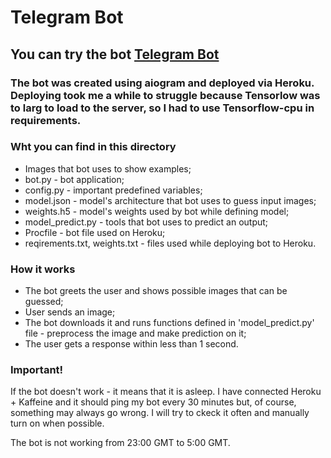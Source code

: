 # Telegram Bot
## You can try the bot [Telegram Bot](https://t.me/Sigh_recognitor_bot "here")

### The bot was created using aiogram and deployed via Heroku. Deploying took me a while to struggle because Tensorlow was to larg to load to the server, so I had to use Tensorflow-cpu in requirements.

### Wht you can find in this directory

* Images that bot uses to show examples;
* bot.py - bot application;
* config.py - important predefined variables;
* model.json - model's architecture that bot uses to guess input images;
* weights.h5 - model's weights used by bot while defining model;
* model_predict.py - tools that bot uses to predict an output;
* Procfile - bot file used on Heroku;
* reqirements.txt, weights.txt - files used while deploying bot to Heroku.

### How it works

* The bot greets the user and shows possible images that can be guessed;
* User sends an image;
* The bot downloads it and runs functions defined in 'model_predict.py' file - preprocess the image and make prediction on it;
* The user gets a response within less than 1 second.

### Important!

If the bot doesn't work - it means that it is asleep. I have connected Heroku + Kaffeine and it should ping my bot every 30 minutes but, of course, something may always go wrong. I will try to ckeck it often and manually turn on when possible.

The bot is not working from 23:00 GMT to 5:00 GMT. 
